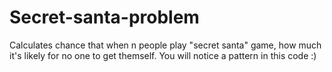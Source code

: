 # Secret-santa-problem
Calculates chance that when n people play "secret santa" game, how much it's likely for no one to get themself. You will notice a pattern in this code :)
